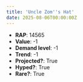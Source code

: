 ```yaml
---
title: 'Uncle Zom''s Hat'
date: 2025-08-06T00:00:00Z
---
```

- **RAP**: 14565
- **Value**: -1
- **Demand level**: -1
- **Trend**: -1
- **Projected?**: True
- **Hyped?**: True
- **Rare?**: True
